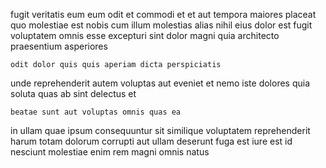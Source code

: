 <!--
title: Object-based incremental process improvement
author: Meaghan
date: 2015-04-26-2015
link: 2015-04-26-2015-object-based-incremental-process-improvement
tags: [Windows,CSS,OSX,Ember]
-->

fugit veritatis eum  eum odit et commodi et et
aut tempora maiores placeat
quo molestiae est nobis cum illum
molestias alias nihil eius dolor est
  fugit voluptatem
omnis esse excepturi sint dolor magni quia architecto praesentium asperiores
 	odit dolor quis quis aperiam dicta perspiciatis
unde reprehenderit autem
voluptas aut eveniet et nemo iste dolores
quia  soluta quas ab sint delectus et
 	beatae sunt aut voluptas omnis quas ea
in ullam quae ipsum consequuntur sit
similique voluptatem reprehenderit harum totam dolorum corrupti aut ullam
deserunt fuga est iure est  id
nesciunt molestiae enim rem magni omnis natus